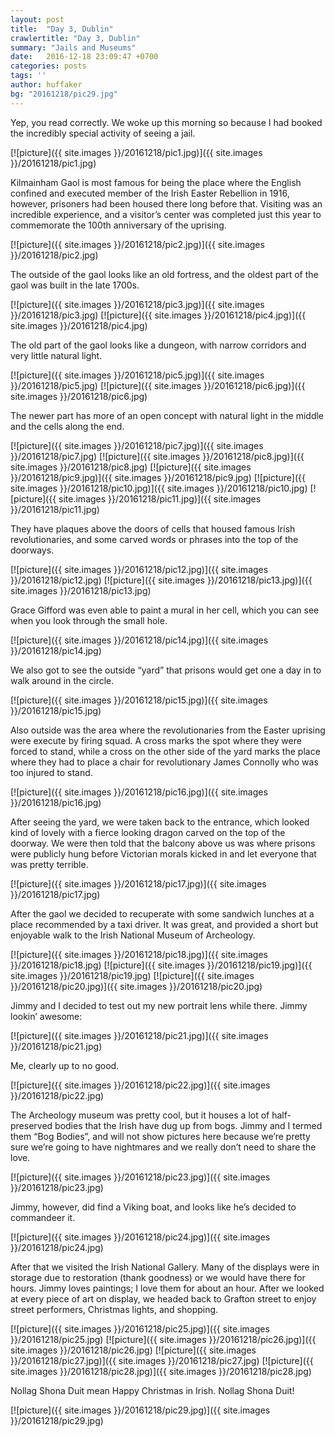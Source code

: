 ```yaml
---
layout: post
title:  "Day 3, Dublin"
crawlertitle: "Day 3, Dublin"
summary: "Jails and Museums"
date:   2016-12-18 23:09:47 +0700
categories: posts
tags: ''
author: huffaker
bg: "20161218/pic29.jpg"
---
```



Yep, you read correctly. We woke up this morning so because I had booked the incredibly special activity of seeing a jail. 
 
[![picture]({{ site.images }}/20161218/pic1.jpg)]({{ site.images }}/20161218/pic1.jpg)

Kilmainham Gaol is most famous for being the place where the English confined and executed member of the Irish Easter Rebellion in 1916, however, prisoners had been housed there long before that. Visiting was an incredible experience, and a visitor’s center was completed just this year to commemorate the 100th anniversary of the uprising. 
 
 [![picture]({{ site.images }}/20161218/pic2.jpg)]({{ site.images }}/20161218/pic2.jpg)

The outside of the gaol looks like an old fortress, and the oldest part of the gaol was built in the late 1700s. 
 
 [![picture]({{ site.images }}/20161218/pic3.jpg)]({{ site.images }}/20161218/pic3.jpg)
 [![picture]({{ site.images }}/20161218/pic4.jpg)]({{ site.images }}/20161218/pic4.jpg)

The old part of the gaol looks like a dungeon, with narrow corridors and very little natural light.
  
  [![picture]({{ site.images }}/20161218/pic5.jpg)]({{ site.images }}/20161218/pic5.jpg)
  [![picture]({{ site.images }}/20161218/pic6.jpg)]({{ site.images }}/20161218/pic6.jpg)

The newer part has more of an open concept with natural light in the middle and the cells along the end. 
  
 [![picture]({{ site.images }}/20161218/pic7.jpg)]({{ site.images }}/20161218/pic7.jpg)
 [![picture]({{ site.images }}/20161218/pic8.jpg)]({{ site.images }}/20161218/pic8.jpg)
 [![picture]({{ site.images }}/20161218/pic9.jpg)]({{ site.images }}/20161218/pic9.jpg)
 [![picture]({{ site.images }}/20161218/pic10.jpg)]({{ site.images }}/20161218/pic10.jpg)
 [![picture]({{ site.images }}/20161218/pic11.jpg)]({{ site.images }}/20161218/pic11.jpg)
   
They have plaques above the doors of cells that housed famous Irish revolutionaries, and some carved words or phrases into the top of the doorways.    

[![picture]({{ site.images }}/20161218/pic12.jpg)]({{ site.images }}/20161218/pic12.jpg)
[![picture]({{ site.images }}/20161218/pic13.jpg)]({{ site.images }}/20161218/pic13.jpg)

Grace Gifford was even able to paint a mural in her cell, which you can see when you look through the small hole. 
 
 [![picture]({{ site.images }}/20161218/pic14.jpg)]({{ site.images }}/20161218/pic14.jpg)

We also got to see the outside “yard” that prisons would get one a day in to walk around in the circle.
 
 [![picture]({{ site.images }}/20161218/pic15.jpg)]({{ site.images }}/20161218/pic15.jpg)

Also outside was the area where the revolutionaries from the Easter uprising were execute by firing squad. A cross marks the spot where they were forced to stand, while a cross on the other side of the yard marks the place where they had to place a chair for revolutionary James Connolly who was too injured to stand.
 
 [![picture]({{ site.images }}/20161218/pic16.jpg)]({{ site.images }}/20161218/pic16.jpg)

After seeing the yard, we were taken back to the entrance, which looked kind of lovely with a fierce looking dragon carved on the top of the doorway. We were then told that the balcony above us was where prisons were publicly hung before Victorian morals kicked in and let everyone that was pretty terrible. 
 
 [![picture]({{ site.images }}/20161218/pic17.jpg)]({{ site.images }}/20161218/pic17.jpg)

After the gaol we decided to recuperate with some sandwich lunches at a place recommended by a taxi driver. It was great, and provided a short but enjoyable walk to the Irish National Museum of Archeology.
 
[![picture]({{ site.images }}/20161218/pic18.jpg)]({{ site.images }}/20161218/pic18.jpg)
[![picture]({{ site.images }}/20161218/pic19.jpg)]({{ site.images }}/20161218/pic19.jpg)
[![picture]({{ site.images }}/20161218/pic20.jpg)]({{ site.images }}/20161218/pic20.jpg)
   
Jimmy and I decided to test out my new portrait lens while there.
Jimmy lookin’ awesome:
 
 [![picture]({{ site.images }}/20161218/pic21.jpg)]({{ site.images }}/20161218/pic21.jpg)

Me, clearly up to no good.
 
 [![picture]({{ site.images }}/20161218/pic22.jpg)]({{ site.images }}/20161218/pic22.jpg)

The Archeology museum was pretty cool, but it houses a lot of half-preserved bodies that the Irish have dug up from bogs. Jimmy and I termed them “Bog Bodies”, and will not show pictures here because we’re pretty sure we’re going to have nightmares and we really don’t need to share the love.
 
  [![picture]({{ site.images }}/20161218/pic23.jpg)]({{ site.images }}/20161218/pic23.jpg)

Jimmy, however, did find a Viking boat, and looks like he’s decided to commandeer it.  

[![picture]({{ site.images }}/20161218/pic24.jpg)]({{ site.images }}/20161218/pic24.jpg)

After that we visited the Irish National Gallery. Many of the displays were in storage due to restoration (thank goodness) or we would have there for hours. Jimmy loves paintings; I love them for about an hour. 
After we looked at every piece of art on display, we headed back to Grafton street to enjoy street performers, Christmas lights, and shopping. 

[![picture]({{ site.images }}/20161218/pic25.jpg)]({{ site.images }}/20161218/pic25.jpg)
[![picture]({{ site.images }}/20161218/pic26.jpg)]({{ site.images }}/20161218/pic26.jpg)
[![picture]({{ site.images }}/20161218/pic27.jpg)]({{ site.images }}/20161218/pic27.jpg)
[![picture]({{ site.images }}/20161218/pic28.jpg)]({{ site.images }}/20161218/pic28.jpg)
 
Nollag Shona Duit mean Happy Christmas in Irish.  Nollag Shona Duit!
 

 [![picture]({{ site.images }}/20161218/pic29.jpg)]({{ site.images }}/20161218/pic29.jpg)